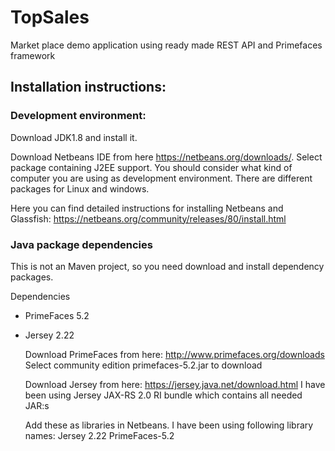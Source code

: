 # TopSales
Market place demo application using ready made REST API and Primefaces framework

## Installation instructions:

### Development environment:

Download JDK1.8 and install it.

Download Netbeans IDE from here https://netbeans.org/downloads/. Select package containing J2EE support.
You should consider what kind of computer you are using as development environment. 
There are different packages for Linux and windows. 

Here you can find detailed instructions for installing Netbeans and Glassfish: https://netbeans.org/community/releases/80/install.html

### Java package dependencies

This is not an Maven project, so you need download and install dependency packages.

 Dependencies
- PrimeFaces 5.2
- Jersey 2.22 
    
    Download PrimeFaces from here: http://www.primefaces.org/downloads
    Select community edition primefaces-5.2.jar to download
    
    Download Jersey from here: https://jersey.java.net/download.html
    I have been using Jersey JAX-RS 2.0 RI bundle which contains all needed JAR:s

    Add these as libraries in Netbeans. I have been using following library names:
    Jersey 2.22
    PrimeFaces-5.2